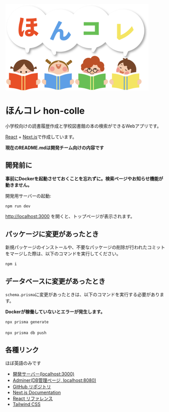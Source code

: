 <img width='450' src='https://raw.githubusercontent.com/Swift2024-Education/hon-colle/refs/heads/main/src/app/ui/logo/%E3%83%AD%E3%82%B41-1%EF%BC%88%E8%83%8C%E6%99%AF%E9%80%8F%E9%81%8E%EF%BC%89.png'>

# ほんコレ hon-colle

小学校向けの読書履歴作成と学校図書館の本の検索ができるWebアプリです。

[React](https://react.dev/) + [Next.js](https://nextjs.org/)で作成しています。

**現在のREADME.mdは開発チーム向けの内容です**

## 開発前に

**事前にDockerを起動させておくことを忘れずに。検索ページやお知らせ機能が動きません。**

開発用サーバーの起動:

```bash
npm run dev
```

 [http://localhost:3000](http://localhost:3000) を開くと、トップページが表示されます。

## パッケージに変更があったとき

新規パッケージのインストールや、不要なパッケージの削除が行われたコミットをマージした際は、以下のコマンドを実行してください。

```bash
npm i
```

## データベースに変更があったとき

`schema.prisma`に変更があったときは、以下のコマンドを実行する必要があります。

**Dockerが稼働していないとエラーが発生します。**

```bash
npx prisma generate

npx prisma db push
```

## 各種リンク

ほぼ英語のみです

- [開発サーバー(localhost:3000)](http://localhost:3000)
- [Adminer(DB管理ページ, localhost:8080)](http://localhost:8080)
- [GitHub リポジトリ](https://github.com/Swift2024-Education/hon-colle)
- [Next.js Documentation](https://nextjs.org/docs)
- [React リファレンス](https://ja.react.dev/reference/react)
- [Tailwind CSS](https://tailwindcss.com/docs/installation)
